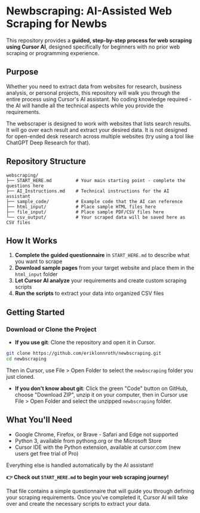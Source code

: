 # Newbscraping: AI-Assisted Web Scraping for Newbs

This repository provides a **guided, step-by-step process for web scraping using Cursor AI**, designed specifically for beginners with no prior web scraping or programming experience.

## Purpose

Whether you need to extract data from websites for research, business analysis, or personal projects, this repository will walk you through the entire process using Cursor's AI assistant. No coding knowledge required - the AI will handle all the technical aspects while you provide the requirements.

The webscraper is designed to work with websites that lists search results. It will go over each result and extract your desired data. It is not designed for open-ended desk research across multiple websites (try using a tool like ChatGPT Deep Research for that).

## Repository Structure

```
webscraping/
├── START_HERE.md         # Your main starting point - complete the questions here
├── AI_Instructions.md    # Technical instructions for the AI assistant
├── sample_code/          # Example code that the AI can reference
├── html_input/           # Place sample HTML files here
├── file_input/           # Place sample PDF/CSV files here
└── csv_output/           # Your scraped data will be saved here as CSV files
```

## How It Works

1. **Complete the guided questionnaire** in `START_HERE.md` to describe what you want to scrape
2. **Download sample pages** from your target website and place them in the `html_input` folder
3. **Let Cursor AI analyze** your requirements and create custom scraping scripts
4. **Run the scripts** to extract your data into organized CSV files

## Getting Started

### Download or Clone the Project

- **If you use git**: Clone the repository and open it in Cursor.

```bash
git clone https://github.com/eriklonnroth/newbscraping.git
cd newbscraping
```

Then in Cursor, use File > Open Folder to select the `newbscraping` folder you just cloned.

- **If you don't know about git**: Click the green "Code" button on GitHub, choose "Download ZIP", unzip it on your computer, then in Cursor use File > Open Folder and select the unzipped `newbscraping` folder.

## What You'll Need

- Google Chrome, Firefox, or Brave - Safari and Edge not supported
- Python 3, available from pythong.org or the Microsoft Store
- Cursor IDE with the Python extension, available at cursor.com (new users get free trial of Pro)

Everything else is handled automatically by the AI assistant!

**👉 Check out `START_HERE.md` to begin your web scraping journey!**

That file contains a simple questionnaire that will guide you through defining your scraping requirements. Once you've completed it, Cursor AI will take over and create the necessary scripts to extract your data.
